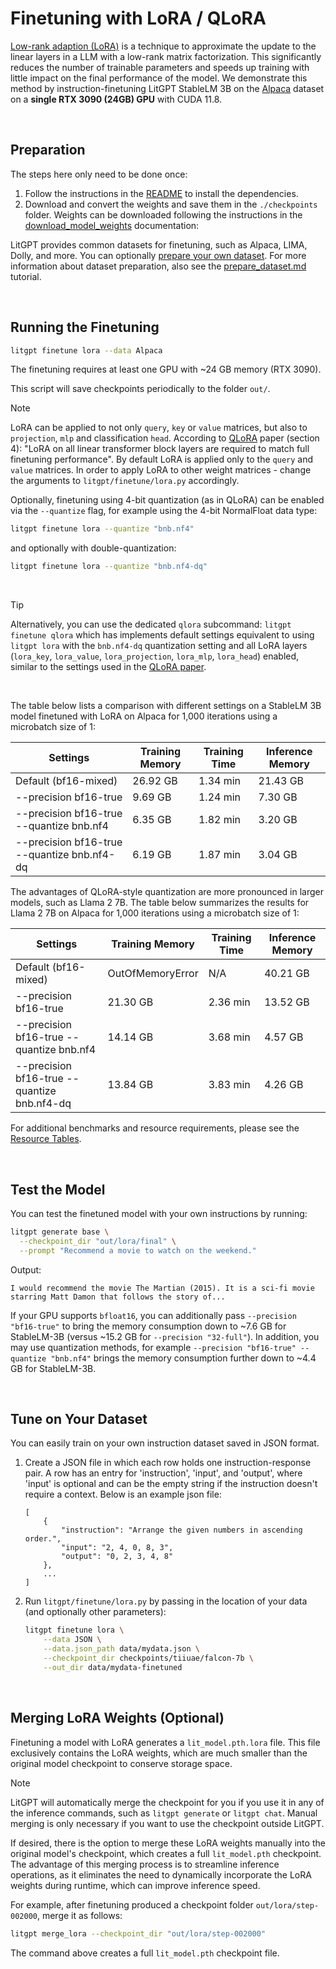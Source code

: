 # Finetuning with LoRA / QLoRA

[Low-rank adaption (LoRA)](https://arxiv.org/abs/2106.09685) is a technique to approximate the update to the linear layers in a LLM with a low-rank matrix factorization. This significantly reduces the number of trainable parameters and speeds up training with little impact on the final performance of the model.
We demonstrate this method by instruction-finetuning LitGPT StableLM 3B on the [Alpaca](https://github.com/tatsu-lab/stanford_alpaca) dataset on a **single RTX 3090 (24GB) GPU** with CUDA 11.8.

&nbsp;

## Preparation

The steps here only need to be done once:

1. Follow the instructions in the [README](../README.md) to install the dependencies.
2. Download and convert the weights and save them in the `./checkpoints` folder.
   Weights can be downloaded following the instructions in the [download_model_weights](download_model_weights.md) documentation:

LitGPT provides common datasets for finetuning, such as Alpaca, LIMA, Dolly, and more.
You can optionally [prepare your own dataset](#tune-on-your-dataset).
For more information about dataset preparation, also see the [prepare_dataset.md](./prepare_dataset.md) tutorial.

&nbsp;

## Running the Finetuning

```bash
litgpt finetune lora --data Alpaca
```

The finetuning requires at least one GPU with ~24 GB memory (RTX 3090).

This script will save checkpoints periodically to the folder `out/`.

> [!NOTE]
> LoRA can be applied to not only `query`, `key` or `value` matrices, but also to `projection`, `mlp` and classification `head`.
> According to [QLoRA](https://arxiv.org/abs/2305.14314) paper (section 4): "LoRA on all linear transformer block layers are required to match full finetuning performance".
> By default LoRA is applied only to the `query` and `value` matrices. In order to apply LoRA to other weight matrices - change the arguments to `litgpt/finetune/lora.py` accordingly.

Optionally, finetuning using 4-bit quantization (as in QLoRA) can be enabled via the `--quantize` flag, for example using the 4-bit NormalFloat data type:

```bash
litgpt finetune lora --quantize "bnb.nf4"
```

and optionally with double-quantization:

```bash
litgpt finetune lora --quantize "bnb.nf4-dq"
```

&nbsp;

> [!TIP]
> Alternatively, you can use the dedicated `qlora` subcommand: 
> `litgpt finetune qlora`
> which has implements default settings equivalent to using `litgpt lora` with the `bnb.nf4-dq` quantization setting and all LoRA layers (`lora_key`, `lora_value`, `lora_projection`, `lora_mlp`, `lora_head`) enabled, similar to the settings used in the [QLoRA paper](https://arxiv.org/abs/2305.14314).

&nbsp;

The table below lists a comparison with different settings on a StableLM 3B model finetuned with LoRA on Alpaca for 1,000 iterations using a microbatch size of 1:

| Settings                                    | Training Memory | Training Time |  Inference Memory |
|---------------------------------------------|-----------------|---------------|-------------------|
| Default (bf16-mixed)                        | 26.92 GB        | 1.34 min      | 21.43 GB          |
| --precision bf16-true                       | 9.69 GB         | 1.24 min      | 7.30 GB           |
| --precision bf16-true --quantize bnb.nf4    | 6.35 GB         | 1.82 min      | 3.20 GB           |
| --precision bf16-true --quantize bnb.nf4-dq | 6.19 GB         | 1.87 min      | 3.04 GB           |

The advantages of QLoRA-style quantization are more pronounced in larger models, such as Llama 2 7B. The table below summarizes the results for Llama 2 7B on Alpaca for 1,000 iterations using a microbatch size of 1:

| Settings                                    | Training Memory  | Training Time | Inference Memory |
|---------------------------------------------|------------------|---------------|------------------|
| Default (bf16-mixed)                        | OutOfMemoryError | N/A           | 40.21 GB         |
| --precision bf16-true                       | 21.30 GB         | 2.36 min      | 13.52 GB         |
| --precision bf16-true --quantize bnb.nf4    | 14.14 GB         | 3.68 min      | 4.57 GB          |
| --precision bf16-true --quantize bnb.nf4-dq | 13.84 GB         | 3.83 min      | 4.26 GB          |

For additional benchmarks and resource requirements, please see the [Resource Tables](resource-tables.md).

&nbsp;

## Test the Model

You can test the finetuned model with your own instructions by running:

```bash
litgpt generate base \
  --checkpoint_dir "out/lora/final" \
  --prompt "Recommend a movie to watch on the weekend."
```

Output:

```text
I would recommend the movie The Martian (2015). It is a sci-fi movie starring Matt Damon that follows the story of...
```

If your GPU supports `bfloat16`, you can additionally pass `--precision "bf16-true"` to bring the memory consumption down to ~7.6 GB for StableLM-3B (versus ~15.2  GB for `--precision "32-full"`). In addition, you may use quantization methods, for example `--precision "bf16-true" --quantize "bnb.nf4"` brings the memory consumption further down to ~4.4 GB for StableLM-3B.

&nbsp;

## Tune on Your Dataset

You can easily train on your own instruction dataset saved in JSON format.

1. Create a JSON file in which each row holds one instruction-response pair.
   A row has an entry for 'instruction', 'input', and 'output', where 'input' is optional and can be
   the empty string if the instruction doesn't require a context. Below is an example json file:

    ```text
    [
        {
            "instruction": "Arrange the given numbers in ascending order.",
            "input": "2, 4, 0, 8, 3",
            "output": "0, 2, 3, 4, 8"
        },
        ...
    ]
    ```

2. Run `litgpt/finetune/lora.py` by passing in the location of your data (and optionally other parameters):

    ```bash
    litgpt finetune lora \
        --data JSON \
        --data.json_path data/mydata.json \
        --checkpoint_dir checkpoints/tiiuae/falcon-7b \
        --out_dir data/mydata-finetuned
    ```


&nbsp;

## Merging LoRA Weights (Optional)

Finetuning a model with LoRA generates a `lit_model.pth.lora` file.
This file exclusively contains the LoRA weights, which are much smaller than the original model checkpoint to conserve storage space.

> [!NOTE]
> LitGPT will automatically merge the checkpoint for you if you use it in any of the inference commands, such as `litgpt generate` or `litgpt chat`.
> Manual merging is only necessary if you want to use the checkpoint outside LitGPT.

If desired, there is the option to merge these LoRA weights manually into the original model's checkpoint, which creates a full `lit_model.pth` checkpoint.
The advantage of this merging process is to streamline inference operations, as it eliminates the need to dynamically incorporate the LoRA weights during runtime, which can improve inference speed.

For example, after finetuning produced a checkpoint folder `out/lora/step-002000`, merge it as follows:

```bash
litgpt merge_lora --checkpoint_dir "out/lora/step-002000"
```
The command above creates a full `lit_model.pth` checkpoint file.
